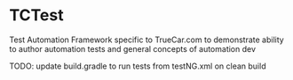 TCTest
======
Test Automation Framework specific to TrueCar.com to demonstrate ability to author automation tests and general 
concepts of automation dev

TODO: update build.gradle to run tests from testNG.xml on clean build 

